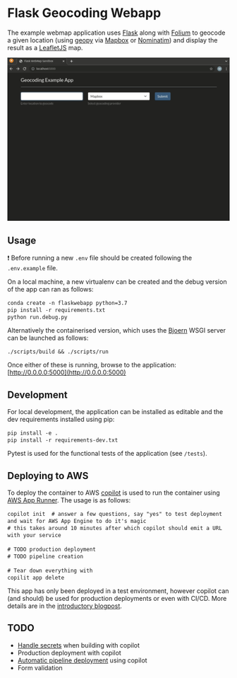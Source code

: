 # Flask Geocoding Webapp

The example webmap application uses [Flask](https://flask.palletsprojects.com/en/2.0.x/) along with [Folium](https://python-visualization.github.io/folium/index.html) to geocode a given location (using [geopy](https://github.com/geopy/geopy) via [Mapbox](https://docs.mapbox.com/api/search/geocoding/) or [Nominatim](https://nominatim.openstreetmap.org/)) and display the result as a [LeafletJS](https://leafletjs.com/) map.

![Example usage](/example.gif)

## Usage

:exclamation: Before running a new `.env` file should be created following the `.env.example` file.

On a local machine, a new virtualenv can be created and the debug version of the app can ran as follows:

```shell
conda create -n flaskwebapp python=3.7
pip install -r requirements.txt
python run.debug.py
```

Alternatively the containerised version, which uses the [Bjoern](https://github.com/jonashaag/bjoern) WSGI server can be launched as follows:

```shell
./scripts/build && ./scripts/run
```

Once either of these is running, browse to the application: [http://0.0.0.0:5000](http://0.0.0.0:5000)

## Development

For local development, the application can be installed as editable and the dev requirements installed using pip:

```shell
pip install -e .
pip install -r requirements-dev.txt
```

Pytest is used for the functional tests of the application (see `/tests`).

## Deploying to AWS

To deploy the container to AWS [copilot](https://aws.github.io/copilot-cli/docs/getting-started/install/) is used to run the container using [AWS App Runner](https://eu-west-1.console.aws.amazon.com/apprunner/home?region=eu-west-1#/welcome). The usage is as follows:

```shell
copilot init  # answer a few questions, say "yes" to test deployment and wait for AWS App Engine to do it's magic
# this takes around 10 minutes after which copilot should emit a URL with your service

# TODO production deployment
# TODO pipeline creation

# Tear down everything with
copilit app delete
```

This app has only been deployed in a test environment, however copilot can (and should) be used for production deployments or even with CI/CD. More details are in the [introductory blogpost](https://aws.amazon.com/blogs/containers/introducing-aws-copilot/).

## TODO

* [Handle secrets](https://aws.github.io/copilot-cli/docs/developing/secrets/) when building with copilot
* Production deployment with copilot
* [Automatic pipeline deployment](https://aws.github.io/copilot-cli/docs/concepts/pipelines/) using copilot
* Form validation
